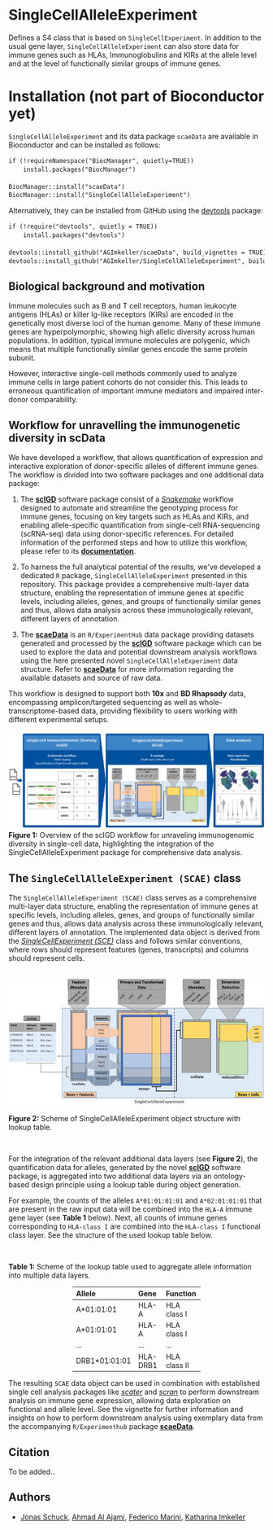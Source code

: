 # SingleCellAlleleExperiment

Defines a S4 class that is based on `SingleCellExperiment`. In addition to the usual gene layer, `SingleCellAlleleExperiment` can also store data for immune genes such as HLAs, Immunoglobulins and KIRs at the allele level and at the level of functionally similar groups of immune genes.

# Installation (not part of Bioconductor yet)

`SingleCellAlleleExperiment` and its data package `scaeData` are available in Bioconductor and can be installed as follows:

```markdown
if (!requireNamespace("BiocManager", quietly=TRUE))
    install.packages("BiocManager")

BiocManager::install("scaeData")
BiocManager::install("SingleCellAlleleExperiment")
```

Alternatively, they can be installed from GitHub using the [devtools](https://github.com/r-lib/devtools) package:

```markdown
if (!require("devtools", quietly = TRUE))
    install.packages("devtools")

devtools::install_github("AGImkeller/scaeData", build_vignettes = TRUE)
devtools::install_github("AGImkeller/SingleCellAlleleExperiment", build_vignettes = TRUE)
```

## Biological background and motivation

Immune molecules such as B and T cell receptors, human leukocyte antigens (HLAs) or killer Ig-like receptors (KIRs) are encoded in the genetically most diverse loci of the human genome. Many of these immune genes are hyperpolymorphic, showing high allelic diversity across human populations. In addition, typical immune molecules are polygenic, which means that multiple functionally similar genes encode the same protein subunit. 

However, interactive single-cell methods commonly used to analyze immune cells in large patient cohorts do not consider this. This leads to erroneous quantification of important immune mediators and impaired inter-donor comparability. 

## Workflow for unravelling the immunogenetic diversity in scData

We have developed a workflow, that allows quantification of expression and interactive exploration of donor-specific alleles of different immune genes. The workflow is divided into two software packages and one additional data package: 

1. The **[scIGD](https://github.com/AGImkeller/scIGD)** software package consist of a *[Snakemake](https://snakemake.readthedocs.io/en/stable/)* workflow designed to automate and streamline the genotyping process for immune genes, focusing on key targets such as HLAs and KIRs, and enabling allele-specific quantification from single-cell RNA-sequencing (scRNA-seq) data using donor-specific references. For detailed information of the performed steps and how to utilize this workflow, please refer to its **[documentation](https://github.com/AGImkeller/scIGD)**.

2. To harness the full analytical potential of the results, we've developed a dedicated `R` package, `SingleCellAlleleExperiment` presented in this repository. This package provides a comprehensive multi-layer data structure, enabling the representation of immune genes at specific levels, including alleles, genes, and groups of functionally similar genes and thus, allows data analysis across these immunologically relevant, different layers of annotation.

3. The **[scaeData](https://github.com/AGImkeller/scaeData)** is an `R/ExperimentHub` data package providing datasets generated and processed by the **[scIGD](https://github.com/AGImkeller/scIGD)** software package which can be used to explore the data and potential downstream analysis workflows using the here presented novel `SingleCellAlleleExperiment` data structure. Refer to **[scaeData](https://github.com/AGImkeller/scaeData)** for more information regarding the available datasets and source of raw data. 

This workflow is designed to support both **10x** and **BD Rhapsody** data, encompassing amplicon/targeted sequencing as well as whole-transcriptome-based data, providing flexibility to users working with different experimental setups.

![alt text](./inst/extdata/figures/scIGD_SCAE_workflow_final.png)
**Figure 1:** Overview of the scIGD workflow for unraveling immunogenomic diversity in single-cell data, highlighting the integration of the SingleCellAlleleExperiment package for comprehensive data analysis.

## The `SingleCellAlleleExperiment (SCAE)` class

The `SingleCellAlleleExperiment (SCAE)` class serves as a comprehensive multi-layer data structure, enabling the representation of immune genes at specific levels, including alleles, genes, and groups of functionally similar genes and thus, allows data analysis across these immunologically relevant, different layers of annotation. The implemented data object is derived from the *[SingleCellExperiment (SCE)](https://bioconductor.org/packages/release/bioc/html/SingleCellExperiment.html)* class and follows similar conventions, where rows should represent features (genes, transcripts) and columns should represent cells.

<br>

<div style="text-align: center;">
  <img src="./inst/extdata/figures/scae_advanced.png" alt="Scheme of SingleCellAlleleExperiment object structure with lookup table." width="600" height="250">
</div>

**Figure 2:** Scheme of SingleCellAlleleExperiment object structure with lookup table.

<br>

For the integration of the relevant additional data layers (see **Figure 2**), the quantification data for alleles, generated by the novel **[scIGD](https://github.com/AGImkeller/scIGD)** software package, is aggregated into two additional data layers via an ontology-based design principle using a lookup table during object generation.

For example, the counts of the alleles `A*01:01:01:01` and `A*02:01:01:01` that are present in the raw input data will be combined into the `HLA-A` immune gene layer (see **Table 1** below). Next, all counts of immune genes corresponding to `HLA-class I` are combined into the `HLA-class I` functional class layer. See the structure of the used lookup table below.

<br>

**Table 1:** Scheme of the lookup table used to aggregate allele information into multiple data layers.

<div style="margin: 0 auto; width: 50%;">

| Allele       | Gene       | Function    |
| :----------- | :--------- | :---------- |
| A*01:01:01   | HLA-A      | HLA class I |
| A*01:01:01   | HLA-A      | HLA class I |
| ...          | ...        | ...         |
| DRB1*01:01:01| HLA-DRB1   | HLA class II|
</div>

The resulting `SCAE` data object can be used in combination with established single cell analysis packages like *[scater](https://bioconductor.org/packages/release/bioc/html/scater.html)* and *[scran](https://bioconductor.org/packages/release/bioc/html/scran.html)* to perform downstream analysis on immune gene expression, allowing data exploration on functional and allele level. See the vignette for further information and insights on how to perform downstream analysis using exemplary data from the accompanying `R/Experimenthub` package **[scaeData](https://github.com/AGImkeller/scaeData)**.


## Citation

To be added..

## Authors 

- [Jonas Schuck](https://github.com/Jonas-Schuck), [Ahmad Al Ajami](https://github.com/ahmadalajami), [Federico Marini](https://github.com/federicomarini), [Katharina Imkeller](https://github.com/imkeller)
